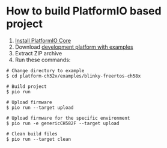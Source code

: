 How to build PlatformIO based project
=====================================

1. [Install PlatformIO Core](https://docs.platformio.org/page/core.html)
2. Download [development platform with examples](https://github.com/Community-PIO-CH32V/platform-ch32v/archive/develop.zip)
3. Extract ZIP archive
4. Run these commands:

```shell
# Change directory to example
$ cd platform-ch32v/examples/blinky-freertos-ch58x

# Build project
$ pio run

# Upload firmware
$ pio run --target upload

# Upload firmware for the specific environment
$ pio run -e genericCH582F --target upload

# Clean build files
$ pio run --target clean
```
